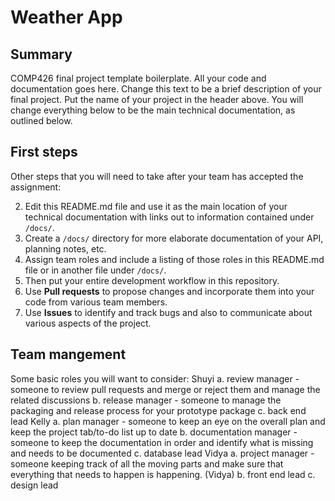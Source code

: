 # Weather App

## Summary 

COMP426 final project template boilerplate.
All your code and documentation goes here.
Change this text to be a brief description of your final project.
Put the name of your project in the header above.
You will change everything below to be the main technical documentation, as outlined below.

## First steps

Other steps that you will need to take after your team has accepted the assignment:

2. Edit this README.md file and use it as the main location of your technical documentation with links out to information contained under `/docs/`.
3. Create a `/docs/` directory for more elaborate documentation of your API, planning notes, etc.
7. Assign team roles and include a listing of those roles in this README.md file or in another file under `/docs/`.
8. Then put your entire development workflow in this repository.
9. Use **Pull requests** to propose changes and incorporate them into your code from various team members. 
10. Use **Issues** to identify and track bugs and also to communicate about various aspects of the project.

## Team mangement

Some basic roles you will want to consider:
Shuyi
    a. review manager - someone to review pull requests and merge or reject them and manage the related discussions
    b. release manager - someone to manage the packaging and release process for your prototype package
    c. back end lead
Kelly
    a. plan manager - someone to keep an eye on the overall plan and keep the project tab/to-do list up to date
    b. documentation manager - someone to keep the documentation in order and identify what is missing and needs to be documented
    c. database lead
Vidya
    a. project manager - someone keeping track of all the moving parts and make sure that everything that needs to happen is happening. (Vidya)
    b. front end lead
    c. design lead
